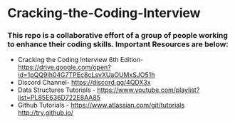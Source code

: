 # Cracking-the-Coding-Interview

### This repo is a collaborative effort of a group of people working to enhance their coding skills. Important Resources are below:

* Cracking the Coding Interview 6th Edition- https://drive.google.com/open?id=1pQQ9Ih04G7TPEc8cLsvXUaOUMxSJO51h
* Discord Channel- https://discord.gg/4QDX3x
* Data Structures Tutorials - https://www.youtube.com/playlist?list=PL85E636D722E8AA85
* Github Tutorials - https://www.atlassian.com/git/tutorials <br>
                     http://try.github.io/
